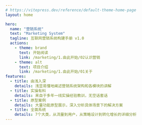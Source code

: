 ```yaml
---
# https://vitepress.dev/reference/default-theme-home-page
layout: home

hero:
  name: "营销系统"
  text: "Marketing System"
  tagline: 互联网营销系统构建手册 v1.0
  actions:
    - theme: brand
      text: 开始阅读
      link: /marketing/1.由此开始/02认识营销
    - theme: alt
      text: 项目介绍
      link: /marketing/1.由此开始/01关于
features:
  - title: 由浅入深
    details: 浅显易懂地阐述营销系统架构和各模块的讲解
  - title: 实操有料
    details: 来自于多年一线实操经验教训，无空话套话
  - title: 原型案例
    details: 大量功能原型展示，深入分析具体场景下的解决方案
  - title: 全面系统
    details: 7个大类，从流量到用户，从策略设计到转化增长的详细分析
---
```

